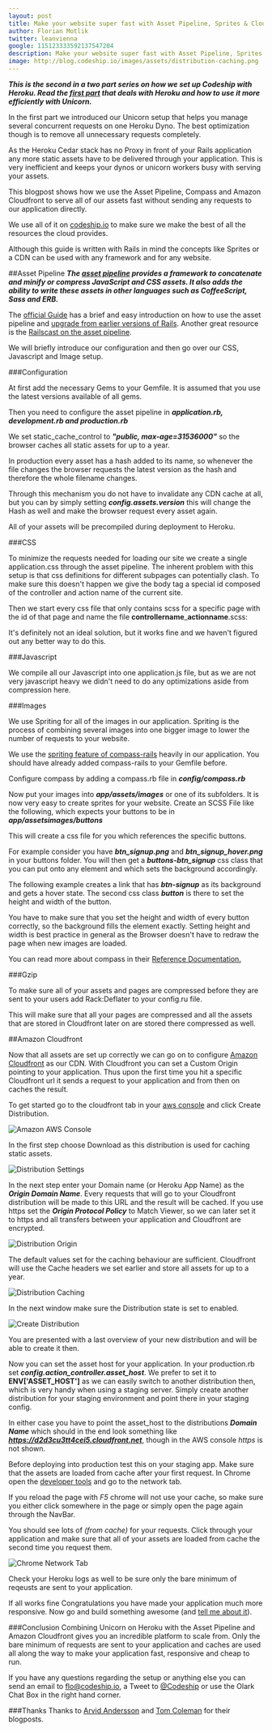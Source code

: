 ```yaml
---
layout: post
title: Make your website super fast with Asset Pipeline, Sprites & Cloudfront
author: Florian Motlik
twitter: leanvienna
google: 115123333592137547204
description: Make your website super fast with Asset Pipeline, Sprites & Cloudfront!
image: http://blog.codeship.io/images/assets/distribution-caching.png
---
```


***This is the second in a two part series on how we set up Codeship with Heroku. Read the [first part](/2012/05/06/Unicorn-on-Heroku.html) that deals with Heroku and how to use it more efficiently with Unicorn.***

In the first part we introduced our Unicorn setup that helps you manage several concurrent requests on one Heroku Dyno. The best optimization though is to remove all unnecessary requests completely.

As the Heroku Cedar stack has no Proxy in front of your Rails application any more static assets have to be delivered through your application. This is very inefficient and keeps your dynos or unicorn workers busy with serving your assets.

This blogpost shows how we use the Asset Pipeline, Compass and Amazon Cloudfront to serve all of our assets fast without sending any requests to our application directly.

We use all of it on [codeship.io](https://www.codeship.io) to make sure we make the best of all the resources the cloud provides.

Although this guide is written with Rails in mind the concepts like Sprites or a CDN can be used with any framework and for any website.

##Asset Pipeline
***The [asset pipeline](http://guides.rubyonrails.org/asset_pipeline.html) provides a framework to concatenate and minify or compress JavaScript and CSS assets. It also adds the ability to write these assets in other languages such as CoffeeScript, Sass and ERB.***

The [official Guide](http://guides.rubyonrails.org/asset_pipeline.html) has a brief and easy introduction on how to use the asset pipeline and [upgrade from earlier versions of Rails](http://guides.rubyonrails.org/asset_pipeline.html#upgrading-from-old-versions-of-rails). Another great resource is the [Railscast on the asset pipeline](http://railscasts.com/episodes/279-understanding-the-asset-pipeline).

We will briefly introduce our configuration and then go over our CSS, Javascript and Image setup.

###Configuration

At first add the necessary Gems to your Gemfile. It is assumed that you use the latest versions available of all gems.
<script src="https://gist.github.com/2694525.js?file=Gemfile"></script>

Then you need to configure the asset pipeline in ***application.rb, development.rb and production.rb***

<script src="https://gist.github.com/2694525.js?file=application.rb"></script>

We set static_cache_control to ***"public, max-age=31536000"*** so the browser caches all static assets for up to a year.

In production every asset has a hash added to its name, so whenever the file changes the browser requests the latest version as the hash and therefore the whole filename changes.

Through this mechanism you do not have to invalidate any CDN cache at all, but you can by simply setting ***config.assets.version*** this will change the Hash as well and make the browser request every asset again.

<script src="https://gist.github.com/2694525.js?file=development.rb"></script>
<script src="https://gist.github.com/2694525.js?file=production.rb"></script>

All of your assets will be precompiled during deployment to Heroku.

###CSS

To minimize the requests needed for loading our site we create a single application.css through the asset pipeline. The inherent problem with this setup is that css definitions for different subpages can potentially clash. To make sure this doesn't happen we give the body tag a special id composed of the controller and action name of the current site.

<script src="https://gist.github.com/2694525.js?file=application.html.erb"></script>

Then we start every css file that only contains scss for a specific page with the id of that page and name the file **controllername**\_**actionname**.scss:

<script src="https://gist.github.com/2694525.js?file=home_index.scss"></script>

It's definitely not an ideal solution, but it works fine and we haven't figured out any better way to do this.

###Javascript

We compile all our Javascript into one application.js file, but as we are not very javascript heavy we didn't need to do any optimizations aside from compression here.

###Images

We use Spriting for all of the images in our application. Spriting is the process of combining several images into one bigger image to lower the number of requests to your website.

We use the [spriting feature of compass-rails](http://compass-style.org/help/tutorials/spriting/) heavily in our application. You should have already added compass-rails to your Gemfile before.

Configure compass by adding a compass.rb file in ***config/compass.rb***
<script src="https://gist.github.com/2694525.js?file=compass.rb"></script>

Now put your images into ***app/assets/images*** or one of its subfolders.
It is now very easy to create sprites for your website. Create an SCSS File like the following, which expects your buttons to be in ***app/assetsimages/buttons***
<script src="https://gist.github.com/2694525.js?file=buttons.scss"></script>

This will create a css file for you which references the specific buttons.

For example consider you have ***btn\_signup.png*** and ***btn\_signup\_hover.png*** in your buttons folder. You will then get a ***buttons-btn_signup*** css class that you can put onto any element and which sets the background accordingly.

The following example creates a link that has ***btn-signup*** as its background and gets a hover state. The second css class ***button*** is there to set the height and width of the button.
<script src="https://gist.github.com/2694525.js?file=button_example.html.haml"></script>

You have to make sure that you set the height and width of every button correctly, so the background fills the element exactly. Setting height and width is best practice in general as the Browser doesn't have to redraw the page when new images are loaded.

You can read more about compass in their [Reference Documentation.](http://compass-style.org/reference/compass/)

###Gzip

To make sure all of your assets and pages are compressed before they are sent to your users add Rack:Deflater to your config.ru file.
<script src="https://gist.github.com/2694525.js?file=config.ru"></script>

This will make sure that all your pages are compressed and all the assets that are stored in Cloudfront later on are stored there compressed as well.

##Amazon Cloudfront

Now that all assets are set up correctly we can go on to configure [Amazon Cloudfront](http://aws.amazon.com/cloudfront/) as our CDN. With Cloudfront you can set a Custom Origin pointing to your application. Thus upon the first time you hit a specific Cloudfront url it sends a request to your application and from then on caches the result.

To get started go to the cloudfront tab in your [aws console](https://console.aws.amazon.com/cloudfront/home) and click Create Distribution.

![Amazon AWS Console](/images/assets/aws-console.png)

In the first step choose Download as this distribution is used for caching static assets.

![Distribution Settings](/images/assets/distribution-download.png)

In the next step enter your Domain name (or Heroku App Name) as the ***Origin Domain Name***. Every requests that will go to your Cloudfront distribution will be made to this URL and the result will be cached. If you use https set the ***Origin Protocol Policy*** to Match Viewer, so we can later set it to https and all transfers between your application and Cloudfront are encrypted.

![Distribution Origin](/images/assets/distribution-origin.png)

The default values set for the caching behaviour are sufficient. Cloudfront will use the Cache headers we set earlier and store all assets for up to a year.

![Distribution Caching](/images/assets/distribution-caching.png)

In the next window make sure the Distribution state is set to enabled.

![Create Distribution](/images/assets/distribution-create.png)

You are presented with a last overview of your new distribution and will be able to create it then.

Now you can set the asset host for your application. In your production.rb set ***config.action_controller.asset_host***. We prefer to set it to **ENV['ASSET_HOST']** as we can easily switch to another distribution then, which is very handy when using a staging server. Simply create another distribution for your staging environment and point there in your staging config.

In either case you have to point the asset_host to the distributions ***Domain Name*** which should in the end look something like ***https://d2d3cu3tt4cei5.cloudfront.net***, though in the AWS console *https* is not shown.

<script src="https://gist.github.com/2694525.js?file=production.rb"></script>

Before deploying into production test this on your staging app. Make sure that the assets are loaded from cache after your first request. In Chrome open the [developer tools](http://www.chromium.org/devtools) and go to the network tab.

If you reload the page with *F5* chrome will not use your cache, so make sure you either click somewhere in the page or simply open the page again through the NavBar.

You should see lots of *(from cache)* for your requests. Click through your application and make sure that all of your assets are loaded from cache the second time you request them.

![Chrome Network Tab](/images/assets/chrome.png)

Check your Heroku logs as well to be sure only the bare minimum of reqeusts are sent to your application.

If all works fine Congratulations you have made your application much more responsive. Now go and build something awesome (and [tell me about it](mailto:flo@codeship.io)).

###Conclusion
Combining Unicorn on Heroku with the Asset Pipeline and Amazon Cloudfront gives you an incredible platform to scale from. Only the bare minimum of requests are sent to your application and caches are used all along the way to make your application fast, responsive and cheap to run.

If you have any questions regarding the setup or anything else you can send an email to [flo@codeship.io](mailto:flo@codeship.io), a Tweet to [@Codeship](https://twitter.com/#!/codeship) or use the Olark Chat Box in the right hand corner.

###Thanks
Thanks to [Arvid Andersson](http://blog.arvidandersson.se/2011/10/03/how-to-do-the-asset-serving-dance-on-heroku-cedar-with-rails-3-1) and [Tom Coleman](http://bindle.me/blog/index.php/395/caches-cdns-and-heroku-cedar) for their blogposts.